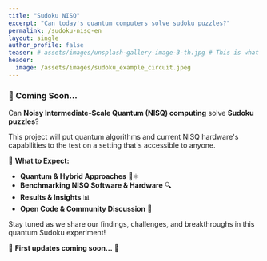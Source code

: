 ```yaml
---
title: "Sudoku NISQ"
excerpt: "Can today's quantum computers solve sudoku puzzles?"
permalink: /sudoku-nisq-en
layout: single
author_profile: false
teaser: # assets/images/unsplash-gallery-image-3-th.jpg # This is what displays when sharing to FB, twitter or whatever, I think
header:
  image: /assets/images/sudoku_example_circuit.jpeg
---
```


### 🚀 Coming Soon...  

Can **Noisy Intermediate-Scale Quantum (NISQ) computing** solve **Sudoku puzzles**?

This project will put quantum algorithms and current NISQ hardware's capabilities to the test on a setting that's accessible to anyone.

🔬 **What to Expect:**  
- **Quantum & Hybrid Approaches** 🧠⚛️
- **Benchmarking NISQ Software & Hardware** 🔍
- **Results & Insights** 📊
- **Open Code & Community Discussion** 💬

Stay tuned as we share our findings, challenges, and breakthroughs in this quantum Sudoku experiment!

🚧 **First updates coming soon...** 🚧